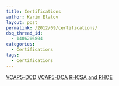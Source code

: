 ```yaml
---
title: Certifications
author: Karim Elatov
layout: post
permalink: /2012/09/certifications/
dsq_thread_id:
  - 1406206804
categories:
  - Certifications
tags:
  - Certifications
---
```

[VCAP5-DCD](http://virtuallyhyper.com/2012/08/vcap5-dcd/)
[VCAP5-DCA](http://virtuallyhyper.com/2012/09/vcap5-dca/)
[RHCSA and RHCE](http://virtuallyhyper.com/2012/12/rhcsa-and-rhce-study-guide/)

